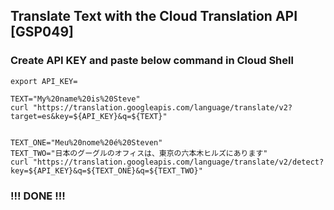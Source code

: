 ## Translate Text with the Cloud Translation API [GSP049]

### Create API KEY and paste below command in Cloud Shell

```
export API_KEY=

TEXT="My%20name%20is%20Steve"
curl "https://translation.googleapis.com/language/translate/v2?target=es&key=${API_KEY}&q=${TEXT}"


TEXT_ONE="Meu%20nome%20é%20Steven"
TEXT_TWO="日本のグーグルのオフィスは、東京の六本木ヒルズにあります"
curl "https://translation.googleapis.com/language/translate/v2/detect?key=${API_KEY}&q=${TEXT_ONE}&q=${TEXT_TWO}"

```

### !!! DONE !!!
